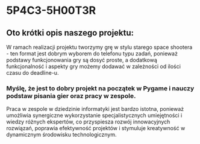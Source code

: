 # 5P4C3-5H00T3R
## Oto krótki opis naszego projektu:
W ramach realizacji projektu tworzymy grę w stylu starego space shootera - ten format jest dobrym wyborem do telefonu typu zadań, ponieważ podstawy funkcjonowania gry są dosyć proste, a dodatkową funkcjonalność i aspekty gry możemy dodawać w zależności od ilości czasu do deadline-u.
### Myślę, że jest to dobry projekt na początek w Pygame i nauczy podstaw pisania gier oraz pracy w zespole.
Praca w zespole w dziedzinie informatyki jest bardzo istotna, ponieważ umożliwia synergiczne wykorzystanie specjalistycznych umiejętności i wiedzy różnych ekspertów, co przyspiesza rozwój innowacyjnych rozwiązań, poprawia efektywność projektów i stymuluje kreatywność w dynamicznym środowisku technologicznym.
